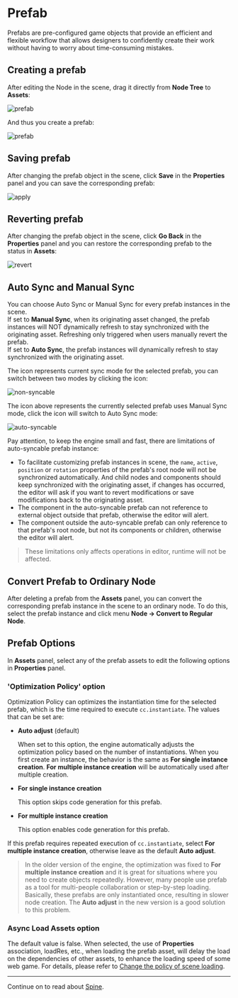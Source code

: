 # Prefab

Prefabs are pre-configured game objects that provide an efficient and flexible workflow that allows designers to confidently create their work without having to worry about time-consuming mistakes.

## Creating a prefab

After editing the Node in the scene, drag it directly from **Node Tree** to **Assets**:

![prefab](prefab/create.png)

And thus you create a prefab:

![prefab](prefab/created.png)

## Saving prefab

After changing the prefab object in the scene, click **Save** in the **Properties** panel and you can save the corresponding prefab:

![apply](prefab/apply.png)

## Reverting prefab

After changing the prefab object in the scene, click **Go Back** in the **Properties** panel and you can restore the corresponding prefab to the status in **Assets**:

![revert](prefab/revert.png)

## Auto Sync and Manual Sync

You can choose Auto Sync or Manual Sync for every prefab instances in the scene.<br>
If set to **Manual Sync**, when its originating asset changed, the prefab instances will NOT dynamically refresh to stay synchronized with the originating asset. Refreshing only triggered when users manually revert the prefab.<br>
If set to **Auto Sync**, the prefab instances will dynamically refresh to stay synchronized with the originating asset.

The icon represents current sync mode for the selected prefab, you can switch between two modes by clicking the icon:

![non-syncable](prefab/non-syncable.png)

The icon above represents the currently selected prefab uses Manual Sync mode, click the icon will switch to Auto Sync mode:

![auto-syncable](prefab/auto-syncable.png)

Pay attention, to keep the engine small and fast, there are limitations of auto-syncable prefab instance:
 - To facilitate customizing prefab instances in scene, the `name`, `active`, `position` or `rotation` properties of the prefab's root node will not be synchronized automatically. And child nodes and components should keep synchronized with the originating asset, if changes has occurred, the editor will ask if you want to revert modifications or save modifications back to the originating asset.
 - The component in the auto-syncable prefab can not reference to external object outside that prefab, otherwise the editor will alert.
 - The component outside the auto-syncable prefab can only reference to that prefab's root node, but not its components or children, otherwise the editor will alert.

> These limitations only affects operations in editor, runtime will not be affected.

## Convert Prefab to Ordinary Node

After deleting a prefab from the **Assets** panel, you can convert the corresponding prefab instance in the scene to an ordinary node. To do this, select the prefab instance and click menu **Node -> Convert to Regular Node**.

## Prefab Options

In **Assets** panel, select any of the prefab assets to edit the following options in **Properties** panel.

### 'Optimization Policy' option

Optimization Policy can optimizes the instantiation time for the selected prefab, which is the time required to execute `cc.instantiate`. The values that can be set are:

 - **Auto adjust** (default)

   When set to this option, the engine automatically adjusts the optimization policy based on the number of instantiations. When you first create an instance, the behavior is the same as **For single instance creation**. **For multiple instance creation** will be automatically used after multiple creation.

 - **For single instance creation**

   This option skips code generation for this prefab.

 - **For multiple instance creation**

   This option enables code generation for this prefab.

If this prefab requires repeated execution of `cc.instantiate`, select **For multiple instance creation**, otherwise leave as the default **Auto adjust**.

> In the older version of the engine, the optimization was fixed to **For multiple instance creation** and it is great for situations where you need to create objects repeatedly. However, many people use prefab as a tool for multi-people collaboration or step-by-step loading. Basically, these prefabs are only instantiated once, resulting in slower node creation. The **Auto adjust** in the new version is a good solution to this problem.

### Async Load Assets option

The default value is false. When selected, the use of **Properties** association, loadRes, etc., when loading the prefab asset, will delay the load on the dependencies of other assets, to enhance the loading speed of some web game. For details, please refer to [Change the policy of scene loading](scene-managing.md#async-load-assets).

<hr>

Continue on to read about [Spine](spine.md).
